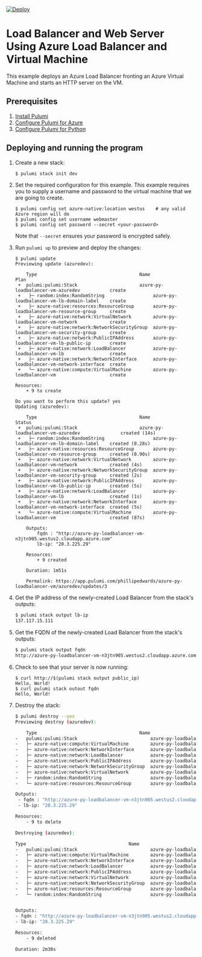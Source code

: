 [![Deploy](https://get.pulumi.com/new/button.svg)](https://app.pulumi.com/new?template=https://github.com/pulumi/examples/blob/master/azure-py-loadbalancer-vm/README.md)

# Load Balancer and Web Server Using Azure Load Balancer and Virtual Machine

This example deploys an Azure Load Balancer fronting an Azure Virtual Machine and starts an HTTP server on the VM.

## Prerequisites

1. [Install Pulumi](https://www.pulumi.com/docs/get-started/install/)
1. [Configure Pulumi for Azure](https://www.pulumi.com/docs/intro/cloud-providers/azure/setup/)
1. [Configure Pulumi for Python](https://www.pulumi.com/docs/intro/languages/python/)

## Deploying and running the program

1. Create a new stack:

    ```bash
    $ pulumi stack init dev
    ```

1. Set the required configuration for this example. This example requires you to supply a username and password to the virtual machine that we are going to create.

    ```
    $ pulumi config set azure-native:location westus    # any valid Azure region will do
    $ pulumi config set username webmaster
    $ pulumi config set password --secret <your-password>
    ```

    Note that `--secret` ensures your password is encrypted safely.


1. Run `pulumi up` to preview and deploy the changes:

    ```
    $ pulumi update
    Previewing update (azuredev):

        Type                                      Name                         Plan
     +  pulumi:pulumi:Stack                       azure-py-loadbalancer-vm-azuredev           create
     +   ├─ random:index:RandomString                  azure-py-loadbalancer-vm-lb-domain-label    create
     +   ├─ azure-native:resources:ResourceGroup       azure-py-loadbalancer-vm-resource-group     create
     +   ├─ azure-native:network:VirtualNetwork        azure-py-loadbalancer-vm-network            create
     +   ├─ azure-native:network:NetworkSecurityGroup  azure-py-loadbalancer-vm-security-group     create
     +   ├─ azure-native:network:PublicIPAddress       azure-py-loadbalancer-vm-lb-public-ip       create
     +   ├─ azure-native:network:LoadBalancer          azure-py-loadbalancer-vm-lb                 create
     +   ├─ azure-native:network:NetworkInterface      azure-py-loadbalancer-vm-network-interface  create
     +   └─ azure-native:compute:VirtualMachine        azure-py-loadbalancer-vm                    create

    Resources:
        + 9 to create

    Do you want to perform this update? yes
    Updating (azuredev):

        Type                                      Name                         Status
     +  pulumi:pulumi:Stack                       azure-py-loadbalancer-vm-azuredev               created (14s)
     +   ├─ random:index:RandomString                  azure-py-loadbalancer-vm-lb-domain-label    created (0.28s)
     +   ├─ azure-native:resources:ResourceGroup       azure-py-loadbalancer-vm-resource-group     created (0.90s)
     +   ├─ azure-native:network:VirtualNetwork        azure-py-loadbalancer-vm-network            created (4s)
     +   ├─ azure-native:network:NetworkSecurityGroup  azure-py-loadbalancer-vm-security-group     created (2s)
     +   ├─ azure-native:network:PublicIPAddress       azure-py-loadbalancer-vm-lb-public-ip       created (5s)
     +   ├─ azure-native:network:LoadBalancer          azure-py-loadbalancer-vm-lb                 created (1s)
     +   ├─ azure-native:network:NetworkInterface      azure-py-loadbalancer-vm-network-interface  created (5s)
     +   └─ azure-native:compute:VirtualMachine        azure-py-loadbalancer-vm                    created (87s)

        Outputs:
            fqdn : "http://azure-py-loadbalancer-vm-n3jtn905.westus2.cloudapp.azure.com"
            lb-ip: "20.3.225.29"

        Resources:
            + 9 created

        Duration: 1m51s

        Permalink: https://app.pulumi.com/phillipedwards/azure-py-loadbalancer-vm/azuredev/updates/3
    ```

1. Get the IP address of the newly-created Load Balancer from the stack's outputs:

    ```bash
    $ pulumi stack output lb-ip
    137.117.15.111
    ```

1. Get the FQDN of the newly-created Load Balancer from the stack's outputs:

    ```bash
    $ pulumi stack output fqdn
    http://azure-py-loadbalancer-vm-n3jtn905.westus2.cloudapp.azure.com
    ```

1. Check to see that your server is now running:

    ```
    $ curl http://$(pulumi stack output public_ip)
    Hello, World!
    $ curl pulumi stack outout fqdn
    Hello, World!
    ```

1. Destroy the stack:

    ```bash
    $ pulumi destroy --yes
    Previewing destroy (azuredev):

        Type                                      Name                         Plan
    -   pulumi:pulumi:Stack                           azure-py-loadbalancer-vm-azuredev           delete
    -   ├─ azure-native:compute:VirtualMachine        azure-py-loadbalancer-vm                    delete
    -   ├─ azure-native:network:NetworkInterface      azure-py-loadbalancer-vm-network-interface  delete
    -   ├─ azure-native:network:LoadBalancer          azure-py-loadbalancer-vm-lb                 delete
    -   ├─ azure-native:network:PublicIPAddress       azure-py-loadbalancer-vm-lb-public-ip       delete
    -   ├─ azure-native:network:NetworkSecurityGroup  azure-py-loadbalancer-vm-security-group     delete
    -   ├─ azure-native:network:VirtualNetwork        azure-py-loadbalancer-vm-network            delete
    -   ├─ random:index:RandomString                  azure-py-loadbalancer-vm-lb-domain-label    delete
    -   └─ azure-native:resources:ResourceGroup       azure-py-loadbalancer-vm-resource-group     delete

    Outputs:
     - fqdn : "http://azure-py-loadbalancer-vm-n3jtn905.westus2.cloudapp.azure.com"
     - lb-ip: "20.3.225.29"

    Resources:
        - 9 to delete

    Destroying (azuredev):

    Type                                      Name                         Status
    -   pulumi:pulumi:Stack                           azure-py-loadbalancer-vm-azuredev           deleted
    -   ├─ azure-native:compute:VirtualMachine        azure-py-loadbalancer-vm                    deleted (42s)
    -   ├─ azure-native:network:NetworkInterface      azure-py-loadbalancer-vm-network-interface  deleted (5s)
    -   ├─ azure-native:network:LoadBalancer          azure-py-loadbalancer-vm-lb                 deleted (10s)
    -   ├─ azure-native:network:PublicIPAddress       azure-py-loadbalancer-vm-lb-public-ip       deleted (20s)
    -   ├─ azure-native:network:VirtualNetwork        azure-py-loadbalancer-vm-network            deleted (11s)
    -   ├─ azure-native:network:NetworkSecurityGroup  azure-py-loadbalancer-vm-security-group     deleted (3s)
    -   ├─ azure-native:resources:ResourceGroup       azure-py-loadbalancer-vm-resource-group     deleted (76s)
    -   └─ random:index:RandomString                  azure-py-loadbalancer-vm-lb-domain-label    deleted (0.23s)


    Outputs:
    - fqdn : "http://azure-py-loadbalancer-vm-n3jtn905.westus2.cloudapp.azure.com"
    - lb-ip: "20.3.225.29"

    Resources:
        - 9 deleted

    Duration: 2m38s
    ```
